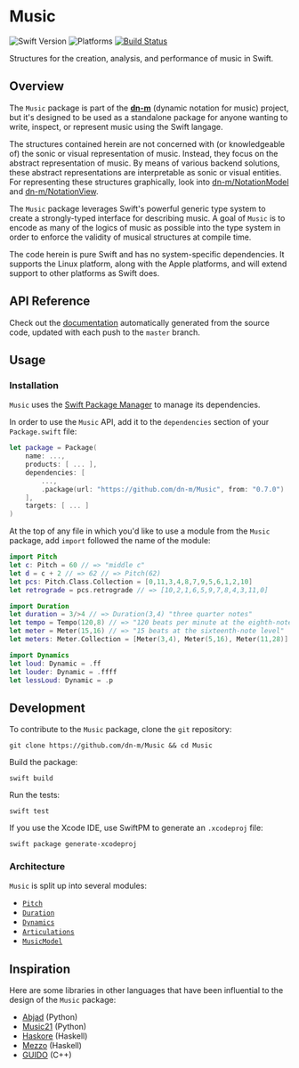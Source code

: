 # Music

![Swift Version](https://img.shields.io/badge/Swift-4.2-orange.svg)
![Platforms](https://img.shields.io/badge/platform-macOS%20%7C%20Linux-lightgrey.svg)
[![Build Status](https://travis-ci.org/dn-m/Music.svg?branch=master)](https://travis-ci.org/dn-m/Music)

Structures for the creation, analysis, and performance of music in Swift.

## Overview

The `Music` package is part of the [**dn-m**](https://dn-m.github.io) (dynamic notation for music) project, but it's designed to be used as a standalone package for anyone wanting to write, inspect, or represent music using the Swift langage.

The structures contained herein are not concerned with (or knowledgeable of) the sonic or visual representation of music. Instead, they focus on the abstract representation of music. By means of various backend solutions, these abstract representations are interpretable as sonic or visual entities. For representing these structures graphically, look into [dn-m/NotationModel](https://github.com/dn-m/NotationModel) and [dn-m/NotationView](https://github.com/dn-m).

The `Music` package leverages Swift's powerful generic type system to create a strongly-typed interface for describing music. A goal of `Music` is to encode as many of the logics of music as possible into the type system in order to enforce the validity of musical structures at compile time.

The code herein is pure Swift and has no system-specific dependencies. It supports the Linux platform, along with the Apple platforms, and will extend support to other platforms as Swift does.


## API Reference

Check out the [documentation](https://dn-m.github.io/Packages/Music) automatically generated from the source code, updated with each push to the `master` branch.

## Usage

### Installation

`Music` uses the [Swift Package Manager](https://swift.org/package-manager/) to manage its dependencies.


In order to use the `Music` API, add it to the `dependencies` section of your `Package.swift` file:

```Swift
let package = Package(
    name: ...,
    products: [ ... ],
    dependencies: [
        ...,
        .package(url: "https://github.com/dn-m/Music", from: "0.7.0")
    ],
    targets: [ ... ]
)
```

At the top of any file in which you'd like to use a module from the `Music` package, add `import` followed the name of the module: 

```Swift
import Pitch
let c: Pitch = 60 // => "middle c"
let d = c + 2 // => 62 // => Pitch(62)
let pcs: Pitch.Class.Collection = [0,11,3,4,8,7,9,5,6,1,2,10]
let retrograde = pcs.retrograde // => [10,2,1,6,5,9,7,8,4,3,11,0]

import Duration
let duration = 3/>4 // => Duration(3,4) "three quarter notes"
let tempo = Tempo(120,8) // => "120 beats per minute at the eighth-note level"
let meter = Meter(15,16) // => "15 beats at the sixteenth-note level"
let meters: Meter.Collection = [Meter(3,4), Meter(5,16), Meter(11,28)]

import Dynamics
let loud: Dynamic = .ff
let louder: Dynamic = .ffff
let lessLoud: Dynamic = .p
```

## Development


To contribute to the `Music` package, clone the `git` repository:

```
git clone https://github.com/dn-m/Music && cd Music
```

Build the package:

```
swift build
```

Run the tests:

```
swift test
```

If you use the Xcode IDE, use SwiftPM to generate an `.xcodeproj` file:

```
swift package generate-xcodeproj
```

### Architecture

`Music` is split up into several modules:

- [`Pitch`](https://github.com/dn-m/Music/tree/master/Sources/Pitch)
- [`Duration`](https://github.com/dn-m/Music/tree/master/Sources/Duration)
- [`Dynamics`](https://github.com/dn-m/Music/tree/master/Sources/Dynamics)
- [`Articulations`](https://github.com/dn-m/Music/tree/master/Sources/Articulations)
- [`MusicModel`](https://github.com/dn-m/Music/tree/master/Sources/MusicModel)

## Inspiration

Here are some libraries in other languages that have been influential to the design of the `Music` package:

- [Abjad](http://abjad.mbrsi.org) (Python)
- [Music21](http://web.mit.edu/music21/) (Python)
- [Haskore](https://wiki.haskell.org/Haskore) (Haskell)
- [Mezzo](http://hackage.haskell.org/package/mezzo) (Haskell)
- [GUIDO](http://science.jkilian.de/salieri/GUIDO/index.html) (C++)
